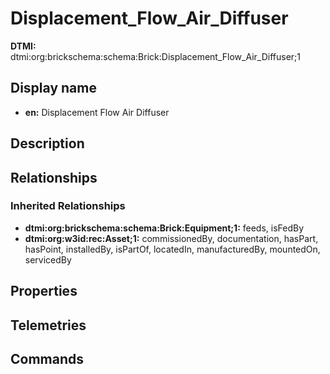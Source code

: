 # Displacement_Flow_Air_Diffuser
**DTMI:** dtmi:org:brickschema:schema:Brick:Displacement_Flow_Air_Diffuser;1
## Display name
- **en:** Displacement Flow Air Diffuser
## Description
## Relationships
### Inherited Relationships
* **dtmi:org:brickschema:schema:Brick:Equipment;1:** feeds, isFedBy
* **dtmi:org:w3id:rec:Asset;1:** commissionedBy, documentation, hasPart, hasPoint, installedBy, isPartOf, locatedIn, manufacturedBy, mountedOn, servicedBy
## Properties
## Telemetries
## Commands
